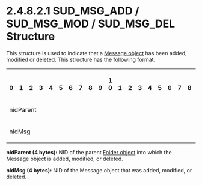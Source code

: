 <html dir="LTR" xmlns:mshelp="http://msdn.microsoft.com/mshelp" xmlns:ddue="http://ddue.schemas.microsoft.com/authoring/2003/5" xmlns:xlink="http://www.w3.org/1999/xlink" xmlns:tool="http://www.microsoft.com/tooltip">
    <head>
        <meta http-equiv="Content-Type" content="text/html; CHARSET=utf-8"></meta>
        <meta name="save" content="history"></meta>
        <title>2.4.8.2.1 SUD_MSG_ADD / SUD_MSG_MOD / SUD_MSG_DEL Structure</title>
        <xml>
            <mshelp:toctitle title="2.4.8.2.1 SUD_MSG_ADD / SUD_MSG_MOD / SUD_MSG_DEL Structure"></mshelp:toctitle>
            <mshelp:rltitle title="[MS-PST]: SUD_MSG_ADD / SUD_MSG_MOD / SUD_MSG_DEL Structure"></mshelp:rltitle>
            <mshelp:keyword index="A" term="c0a889d8-6a34-431f-8305-91f836620cdb"></mshelp:keyword>
            <mshelp:attr name="DCSext.ContentType" value="open specification"></mshelp:attr>
            <mshelp:attr name="AssetID" value="c0a889d8-6a34-431f-8305-91f836620cdb"></mshelp:attr>
            <mshelp:attr name="TopicType" value="kbRef"></mshelp:attr>
            <mshelp:attr name="DCSext.Title" value="[MS-PST]: SUD_MSG_ADD / SUD_MSG_MOD / SUD_MSG_DEL Structure" />
        </xml>
    </head>
    <body>
        <div id="header">
            <h1 class="heading">2.4.8.2.1 SUD_MSG_ADD / SUD_MSG_MOD / SUD_MSG_DEL Structure</h1>
        </div>
        <div id="mainSection">
            <div id="mainBody">
                <div id="allHistory" class="saveHistory"></div>
                <div id="sectionSection0" class="section" name="collapseableSection">
                    

<p>This structure is used to indicate that a <a href="08220cc9-69b1-4072-a2e7-2a0ff201d505.htm#gt_b6c15d0c-d992-421d-ba96-99d3b63894cf">Message object</a> has been
added, modified or deleted. This structure has the following format.</p>

<table>
 <tr>
  <th><p><br>0</p></th>
  <th><p><br>1</p></th>
  <th><p><br>2</p></th>
  <th><p><br>3</p></th>
  <th><p><br>4</p></th>
  <th><p><br>5</p></th>
  <th><p><br>6</p></th>
  <th><p><br>7</p></th>
  <th><p><br>8</p></th>
  <th><p><br>9</p></th>
  <th><p>1<br>0</p></th>
  <th><p><br>1</p></th>
  <th><p><br>2</p></th>
  <th><p><br>3</p></th>
  <th><p><br>4</p></th>
  <th><p><br>5</p></th>
  <th><p><br>6</p></th>
  <th><p><br>7</p></th>
  <th><p><br>8</p></th>
  <th><p><br>9</p></th>
  <th><p>2<br>0</p></th>
  <th><p><br>1</p></th>
  <th><p><br>2</p></th>
  <th><p><br>3</p></th>
  <th><p><br>4</p></th>
  <th><p><br>5</p></th>
  <th><p><br>6</p></th>
  <th><p><br>7</p></th>
  <th><p><br>8</p></th>
  <th><p><br>9</p></th>
  <th><p>3<br>0</p></th>
  <th><p><br>1</p></th>
 </tr>
 <tr>
  <td colspan="32">
  <p>nidParent</p>
  </td>
 </tr>
 <tr>
  <td colspan="32">
  <p>nidMsg</p>
  </td>
 </tr>
</table>

<p><b>nidParent (4 bytes):</b> NID of the parent <a href="08220cc9-69b1-4072-a2e7-2a0ff201d505.htm#gt_0682daa7-c1b8-419b-8a32-6048833d0b72">Folder object</a> into which
the Message object is added, modified, or deleted.</p>

<p><b>nidMsg (4 bytes):</b> NID of the Message object
that was added, modified, or deleted.</p>
                </div>
            </div>
        </div>
    </body>
</html>